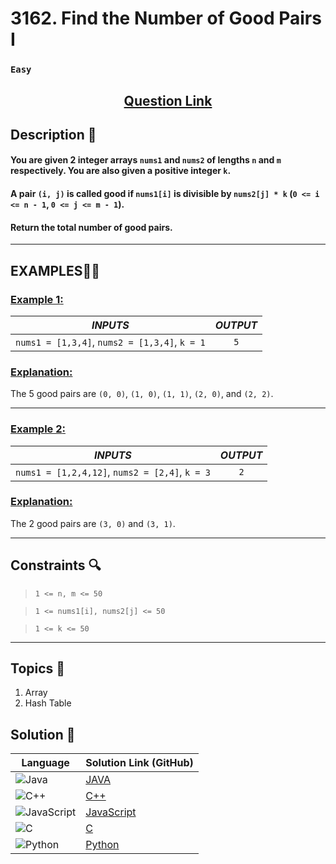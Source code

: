 # 3162. Find the Number of Good Pairs I

### `Easy`


<h2 align="center">
<a href="https://leetcode.com/problems/find-the-number-of-good-pairs-i/description/?envType=problem-list-v2&envId=apx83dph"><strong>Question Link</strong></a>
</h2>


## Description 📑

#### You are given 2 integer arrays `nums1` and `nums2` of lengths `n` and `m` respectively. You are also given a positive integer `k`.

#### A pair `(i, j)` is called good if `nums1[i]` is divisible by `nums2[j] * k` (`0 <= i <= n - 1`, `0 <= j <= m - 1`).

#### Return the total number of good pairs.


---

## **EXAMPLES**💫✨ </br>

<h3>

<ins>**Example 1**:</ins> </br>


| _INPUTS_ | _OUTPUT_ |
| :-----------: | :-----------: |
| `nums1 = [1,3,4]`, `nums2 = [1,3,4]`, `k = 1` | `5` |

</h3>

<h3>
<ins>Explanation:</ins>
</h3>

The 5 good pairs are `(0, 0)`, `(1, 0)`, `(1, 1)`, `(2, 0)`, and `(2, 2)`.

____
<h3>

<ins>**Example 2**:</ins> </br>

| _INPUTS_ | _OUTPUT_ |
| :-----------: | :-----------: |
| `nums1 = [1,2,4,12]`, `nums2 = [2,4]`, `k = 3` | `2` |

</h3>

<h3>
<ins>Explanation:</ins>
</h3>

The 2 good pairs are `(3, 0)` and `(3, 1)`.


___

## Constraints 🔍

> `1 <= n, m <= 50`</br>

> `1 <= nums1[i], nums2[j] <= 50` <br>

> `1 <= k <= 50`

___

## Topics 📝

1. Array
2. Hash Table


## Solution 📃

|  Language   |  Solution Link (GitHub) |
| ------------- | ------------- |
|  ![Java](https://img.shields.io/badge/java-%23ED8B00.svg?style=flat&logo=openjdk&logoColor=white)  | [JAVA]() |
|  ![C++](https://img.shields.io/badge/c++-%2300599C.svg?style=plastic&logo=c%2B%2B&logoColor=white)  | [C++]()  |
|  ![JavaScript](https://img.shields.io/badge/javascript-%23323330.svg?style=flat&logo=javascript&logoColor=%23F7DF1E)  | [JavaScript]() |
|![C](https://img.shields.io/badge/c-%2300599C.svg?style=plastic&logo=c&logoColor=white)| [C]() |
|![Python](https://img.shields.io/badge/python-3670A0?style=plastic&logo=python&logoColor=ffdd54)| [Python]() |

